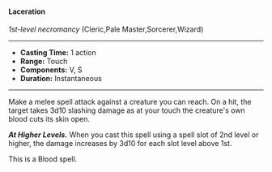 #### Laceration
*1st-level necromancy* (Cleric,Pale Master,Sorcerer,Wizard)
___
- **Casting Time:** 1 action
- **Range:** Touch
- **Components:** V, S
- **Duration:** Instantaneous
---
Make a melee spell attack against a creature you can reach. On a hit, the target takes 3d10 slashing damage as at your touch the creature's own blood cuts its skin open.

***At Higher Levels.*** When you cast this spell using a spell slot of 2nd level or higher, the damage increases by 3d10 for each slot level above 1st.

This is a Blood spell.